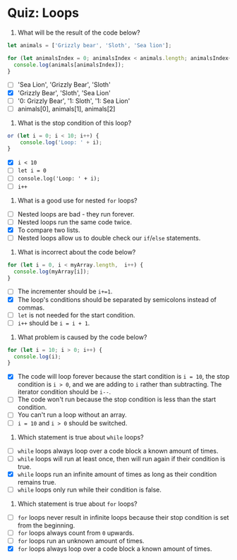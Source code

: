# Quiz: Loops

1. What will be the result of the code below?

  ```javascript
  let animals = ['Grizzly bear', 'Sloth', 'Sea lion'];

  for (let animalsIndex = 0; animalsIndex < animals.length; animalsIndex++) {
  	console.log(animals[animalsIndex]);
  }
  ```

  - [ ] 'Sea Lion', 'Grizzly Bear', 'Sloth'
  - [x] 'Grizzly Bear', 'Sloth', 'Sea Lion'
  - [ ] '0: Grizzly Bear', '1: Sloth', '1: Sea Lion'
  - [ ] animals[0], animals[1], animals[2]

1. What is the stop condition of this loop?

```javascript
or (let i = 0; i < 10; i++) {
	console.log('Loop: ' + i);
}
```

  - [x] `i < 10`
  - [ ] `let i = 0`
  - [ ] `console.log('Loop: ' + i);`
  - [ ] `i++`

1. What is a good use for nested `for` loops?

  - [ ] Nested loops are bad - they run forever.
  - [ ] Nested loops run the same code twice.
  - [x] To compare two lists.
  - [ ] Nested loops allow us to double check our `if`/`else` statements.

1. What is incorrect about the code below?

  ```javascript
  for (let i = 0, i < myArray.length,  i++) {
    console.log(myArray[i]);
  }

  ```

  - [ ] The incrementer should be `i+=1`.
  - [x] The loop's conditions should be separated by semicolons instead of commas.
  - [ ] `let` is not needed for the start condition.
  - [ ] `i++` should be `i = i + 1`.

1. What problem is caused by the code below?

  ```javascript
  for (let i = 10; i > 0; i++) {
    console.log(i);
  }
  ```

  - [x] The code will loop forever because the start condition is `i = 10`, the stop condition is `i > 0`, and we are adding to `i` rather than subtracting. The iterator condition should be `i--`.
  - [ ] The code won't run because the stop condition is less than the start condition.
  - [ ] You can't run a loop without an array.
  - [ ] `i = 10` and `i > 0` should be switched.

1. Which statement is true about `while` loops?

  - [ ] `while` loops always loop over a code block a known amount of times.
  - [ ] `while` loops will run at least once, then will run again if their condition is true.
  - [x] `while` loops run an infinite amount of times as long as their condition remains true.
  - [ ] `while` loops only run while their condition is false.

1. Which statement is true about `for` loops?

  - [ ] `for` loops never result in infinite loops because their stop condition is set from the beginning.
  - [ ] `for` loops always count from `0` upwards.
  - [ ] `for` loops run an unknown amount of times.
  - [x] `for` loops always loop over a code block a known amount of times.
